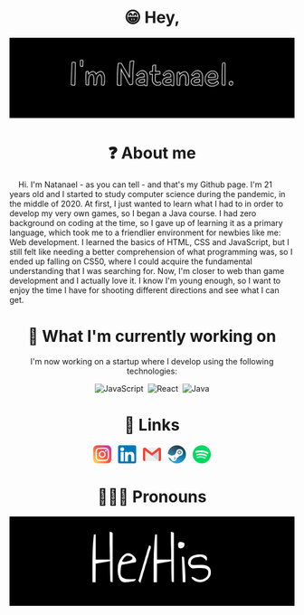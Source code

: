 <div align=center>
  
# 😁 Hey,
![banner](banner-all-black.jpg)
  
</div>

<div align=center>
  
# ❓ About me
  
</div>  

&nbsp;&nbsp;&nbsp;&nbsp;Hi. I'm Natanael - as you can tell - and that's my Github page. I'm 21 years old and I started to study computer science during the pandemic, in the middle of 2020. At first, I just wanted to learn what I had to in order to develop my very own games, so I began a Java course. I had zero background on coding at the time, so I gave up of learning it as a primary language, which took me to a friendlier environment for newbies like me: Web development. I learned the basics of HTML, CSS and JavaScript, but I still felt like needing a better comprehension of what programming was, so I ended up falling on CS50, where I could acquire the fundamental understanding that I was searching for. Now, I'm closer to web than game development and I actually love it. I know I'm young enough, so I want to enjoy the time I have for shooting different directions and see what I can get.

<div align=center>
  
# 🌱 What I'm currently working on
I'm now working on a startup where I develop using the following technologies:
  
<img src="https://cdn.jsdelivr.net/gh/devicons/devicon/icons/javascript/javascript-original.svg" alt="JavaScript" width="50" title='JavaScript'/>
&nbsp;<img src="https://cdn.jsdelivr.net/gh/devicons/devicon/icons/react/react-original.svg" alt="React" width="50" title='React'/> 
&nbsp;<img src="https://cdn.jsdelivr.net/gh/devicons/devicon/icons/java/java-original.svg" alt="Java" width="50" title='Java'/>

</div>

<div align=center background=white>
  
# 🔗 Links
  
<a href="https://instagram.com/natasnael_" title='Instagram'><img src="instagram.png" alt="instagram" width="32"></a>&nbsp;&nbsp;
<a href="https://www.linkedin.com/in/natanael-alves-gabriel" title='Linkedin'><img src="linkedin.png" alt="linkedin" width="32"></a>&nbsp;&nbsp;
<a href="mailto:natasnael2002@gmail.com" title='Gmail'><img src="gmail.png" alt="gmail" width="32"></a>&nbsp;&nbsp;
<a href="https://steamcommunity.com/profiles/76561199015106424" title='Steam'><img src="steam-logo.png" alt="steam" width="32"></a>&nbsp;&nbsp;
<a href="https://open.spotify.com/user/31o3uaqnssc5rzcumqyupbzdt7ka?si=2147032b47294db6" title='Spotify'><img src="spotify.png" alt="spotify" width="32"></a>
  
</div>

<div align=center>
  
# 👨🏾‍🦱 Pronouns
![he/his](pronouns.jpg)
  
</div>

